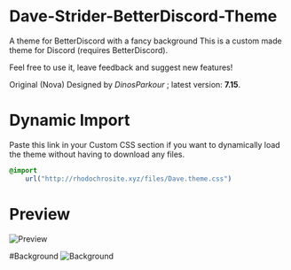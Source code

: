 # Dave-Strider-BetterDiscord-Theme
A theme for BetterDiscord with a fancy background
This is a custom made theme for Discord (requires BetterDiscord).

Feel free to use it, leave feedback and suggest new features!

Original (Nova) Designed by *DinosParkour* ; latest version: **7.15**.

# Dynamic Import
Paste this link in your Custom CSS section if you want to
dynamically load the theme without having to download any files.

```css
@import
    url("http://rhodochrosite.xyz/files/Dave.theme.css")
```

# Preview
![Preview](https://raw.githubusercontent.com/henry232323/Dave-Strider-BetterDiscord-Theme/master/themepreview.JPG)

#Background
![Background](https://images4.alphacoders.com/221/221978.jpg)
